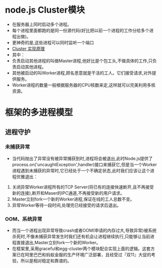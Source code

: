 # node.js Cluster模块
* 在服务器上同时启动多个进程。
* 每个进程里面都跑的是同一份源代码(好比把以前一个进程的工作分给多个进程出做)。
* 更神奇的是,这些进程可以同时监听一个端口
* [Cluster 实现原理](https://cnodejs.org/topic/56e84480833b7c8a0492e20c)
* 其中：
* 负责启动其他进程的叫做Master进程,他好比是个包工头,不做具体的工作,只负责启动其他进程。
* 其他被启动的叫Worker进程,顾名思意就是干活的工人。它们接受请求,对外提供服务。
* Worker进程的数量一般根据服务器的CPU核数来定,这样就可以完美利用多核资源。
# 框架的多进程模型
## 进程守护
### 未捕获异常
* 当代码抛出了异常没有被异常捕获到时,进程将会被退出,此时Node.js提供了process.on('uncaughtException',handler)接口来捕获它,但是当一个Worker进程遇到未捕获的异常时,它已经处于一个不确定状态,此时我们应该让这个进程优雅退出：
1.  关闭异常Worker进程所有的TCP Server(将已有的连接快速断开,且不再接受新的连接),断开和Maser的IPC通道,不再接受新的用户请求。
2.  Master立刻fork一个新的Worker进程,保证在线的工人总数不变。
3.  异常Worker等待一段时间,处理完已经接受的请求后退出。
### OOM、系统异常
* 而当一个进程出现异常导致crash或者OOM(申请的内存过大,导致异常)被系统杀死时,不像未捕获异常发生时我们还有机会让进程继续执行,只能够让当前进程直接退出,Master立刻fork一个新的Worker。
* 在框架里,采用graceful和egg-cluster两个模块配合实现上面的逻辑。这套方案已在阿里巴巴和蚂蚁金服的生产环境广泛部署，且经受过『双11』大促的考验，所以是相对稳定和靠谱的。